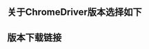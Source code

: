 ## 关于ChromeDriver版本选择如下
[](https://sites.google.com/a/chromium.org/chromedriver/downloads/version-selection)

## 版本下载链接
[](http://chromedriver.storage.googleapis.com/index.html)